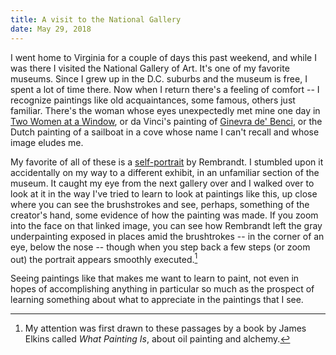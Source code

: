 ```yaml
---
title: A visit to the National Gallery
date: May 29, 2018
---
```


I went home to Virginia for a couple of days this past weekend, and while I was there I visited the National Gallery of Art. It's one of my favorite museums. Since I grew up in the D.C. suburbs and the museum is free, I spent a lot of time there. Now when I return there's a feeling of comfort -- I recognize paintings like old acquaintances, some famous, others just familiar. There's the woman whose eyes unexpectedly met mine one day in [Two Women at a Window][twowomen], or da Vinci's painting of [Ginevra de' Benci][ginevra], or the Dutch painting of a sailboat in a cove whose name I can't recall and whose image eludes me.

My favorite of all of these is a [self-portrait][selfportrait] by Rembrandt. I stumbled upon it accidentally on my way to a different exhibit, in an unfamiliar section of the museum. It caught my eye from the next gallery over and I walked over to look at it in the way I've tried to learn to look at paintings like this, up close where you can see the brushstrokes and see, perhaps, something of the creator's hand, some evidence of how the painting was made. If you zoom into the face on that linked image, you can see how Rembrandt left the gray underpainting exposed in places amid the brushtrokes -- in the corner of an eye, below the nose -- though when you step back a few steps (or zoom out) the portrait appears smoothly executed.[^whatpaintingis]

Seeing paintings like that makes me want to learn to paint, not even in hopes of accomplishing anything in particular so much as the prospect of learning something about what to appreciate in the paintings that I see.

[selfportrait]: https://upload.wikimedia.org/wikipedia/commons/b/bd/Rembrandt_van_Rijn_-_Self-Portrait_-_Google_Art_Project.jpg

[twowomen]: https://www.nga.gov/collection/art-object-page.1185.html
[ginevra]: https://www.nga.gov/collection/art-object-page.50724.html

[^whatpaintingis]: My attention was first drawn to these passages by a book by James Elkins called _What Painting Is_, about oil painting and alchemy.